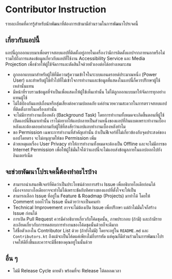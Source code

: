 # Contributor Instruction
รายละเอียดที่ควรรู้สำหรับนักพัฒนาที่ต้องการเข้ามามีส่วนรวมในการพัฒนาโปรเจคนี้

## เกี่ยวกับแอปนี้
แอปนี้ถูกออกแบบมาเพื่อตรวจสอบแอปที่ติดตั้งอยู่ภายในเครื่องว่ามีการติดตั้งแอปจากภายนอกหรือไม่ รวมไปถึงการแสดงข้อมูลเกี่ยวกับแอปที่ใช้งาน Accessibility Service และ Media Projection เพื่อช่วยให้ผู้ใช้จัดการและตัดสินใจด้วยตัวเองต่อได้อย่างเหมาะสม

* ถูกออกแบบมาสำหรับผู้ใช้ที่มีความรู้ความเข้าใจในระบบแอนดรอยด์ประมาณหนึ่ง (Power User) และสำหรับผู้ใช้ทั่วไปที่ไม่เข้าใจการทำงานและข้อมูลที่แสดงในแอปนี้ก็ควรปรึกษาผู้ใช้เหล่านั้นแทน
* มีหน้าที่รวบรวมข้อมูลที่จำเป็นเพื่อแสดงให้ผู้ใช้เห็นเท่านั้น ไม่ได้ถูกออกแบบมาให้จัดการทุกอย่างแทนผู้ใช้
* ไม่ได้ป้องกันแอปเถื่อนหรือสุ่มเสี่ยงต่อความปลอดภัย แค่อำนวยความสะดวกในการตรวจสอบแอปที่ติดตั้งภายในเครื่องเท่านั้น
* จะไม่มีการทำงานเบื้องหลัง (Background Task) โดยการทำงานทั้งหมดจะเกิดขึ้นตอนที่ผู้ใช้เปิดแอปนี้ขึ้นมาเท่านั้น เราไม่อยากให้แอปกลายเป็นส่วนหนึ่งของแอปที่กินแบตเพราะทำงานเบื้องหลังและต้องตอบคำถามกับผู้ใช้ที่สงสัยว่าแอปแอบทำงานเบื้องหลังทำไม
* ขอ Permission เฉพาะการทำงานที่สำคัญเท่านั้น ถ้าเป็นฟีเจอร์ที่ไม่เกี่ยวข้องกับจุดประสงค์ของแอปโดยตรง จะไม่อนุญาตให้ขอ Permission เพิ่ม
* ด้วยเหตุผลเรื่อง User Privacy ทำให้การทำงานทั้งหมดจะต้องเป็น Offline และจะไม่มีการขอ Internet Permission เพื่อให้ผู้ใช้มั่นใจได้ว่าแอปนี้จะไม่แอบส่งข้อมูลภายในแอปออกไปยังอินเตอร์เน็ต

## จะช่วยพัฒนาโปรเจคนี้ต้องทำอะไรบ้าง
* สามารถนำเสนอฟีเจอร์ที่คิดว่าเป็นประโยชน์ด้วยการสร้าง Issue เพื่ออธิบายไอเดียก่อนได้ เนื่องจากบางไอเดียอาจจะทำไม่ได้เพราะขัดกับทิศทางของแอปที่ตั้งใจจะให้เป็น
* สามารถเลือก Issue ที่อยู่ใน Feature & Roadmap (Projects) มาทำได้ โดยให้ Comment บอกไว้ใน Issue นั้นด้วยว่าจะเป็นคนทำ
* Technical Improvement อาจจะไม่ต้องเปิด Issue เพื่อปรึกษา แต่ถ้าไม่มั่นใจก็สร้าง Issue ก่อนได้
* การเปิด Pull Request ควรมีคำอธิบายเกี่ยวกับโค้ดชุดนั้น, ภาพประกอบ (ถ้ามี) และถ้ามีรายละเอียดเกี่ยวกับการทดสอบการทำงานของโค้ดชุดนั้นด้วยก็จะดีมาก
* ใส่ชื่อตัวเองใน Contributor List ด้วย (ถ้ายังไม่มี) โดยจะอยู่ใน `README.md` และ `Contributors.kt` ถึงแม้จะเป็นโค้ดแค่เพียงไม่กี่บรรทัด แต่คุณก็มีส่วนร่วมในการพัฒนาโปรเจคให้ดียิ่งขึ้นและควรจะมีชื่อของคุณอยู่ในนั้นด้วย

## อื่น ๆ
* ไม่มี Release Cycle ตายตัว พร้อมที่จะ Release ได้ตลอดเวลา
